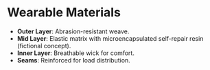 # Wearable Materials

- **Outer Layer**: Abrasion-resistant weave.
- **Mid Layer**: Elastic matrix with microencapsulated self-repair resin (fictional concept).
- **Inner Layer**: Breathable wick for comfort.
- **Seams**: Reinforced for load distribution.
